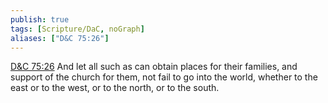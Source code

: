 ```yaml
---
publish: true
tags: [Scripture/DaC, noGraph]
aliases: ["D&C 75:26"]
---
```

[D&C 75:26](https://churchofjesuschrist.org/study/scriptures/dc-testament/dc/75?lang=eng&id=p26#p26) And let all such as can obtain places for their families, and support of the church for them, not fail to go into the world, whether to the east or to the west, or to the north, or to the south.
